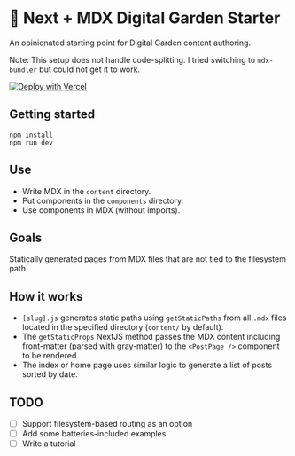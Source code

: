 # 🌱 Next + MDX Digital Garden Starter

An opinionated starting point for Digital Garden content authoring.

Note: This setup does not handle code-splitting. I tried switching to `mdx-bundler` but could not get it to work.

[![Deploy with Vercel](https://vercel.com/button)](https://vercel.com/import/git?s=https%3A%2F%2Fgithub.com%2FRyanWarner%2Fnext-mdx-digital-garden-starter)

## Getting started

```
npm install
npm run dev
```

## Use

- Write MDX in the `content` directory.
- Put components in the `components` directory.
- Use components in MDX (without imports).

## Goals

Statically generated pages from MDX files that are not tied to the filesystem path

## How it works

- `[slug].js` generates static paths using `getStaticPaths` from all `.mdx` files located in the specified directory (`content/` by default).
- The `getStaticProps` NextJS method passes the MDX content including front-matter (parsed with gray-matter) to the `<PostPage />` component to be rendered.
- The index or home page uses similar logic to generate a list of posts sorted by date.

## TODO

- [ ] Support filesystem-based routing as an option
- [ ] Add some batteries-included examples
- [ ] Write a tutorial
